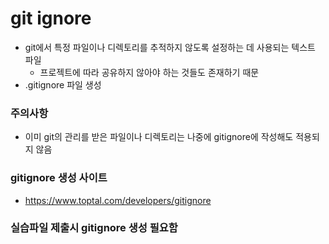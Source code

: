 # git ignore
- git에서 특정 파일이나 디렉토리를 추적하지 않도록 설정하는 데 사용되는 텍스트 파일
  - 프로젝트에 따라 공유하지 않아야 하는 것들도 존재하기 때문
- .gitignore 파일 생성

### 주의사항
- 이미 git의 관리를 받은 파일이나 디렉토리는 나중에 gitignore에 작성해도 적용되지 않음

### gitignore 생성 사이트
- https://www.toptal.com/developers/gitignore

### 실습파일 제출시 gitignore 생성 필요함